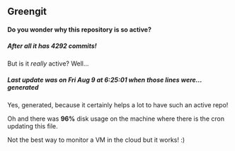 ## Greengit

#### Do you wonder why this repository is so active?

##### After all it has 4292 commits!

But is it *really* active? Well...

##### Last update was on Fri Aug 9 at 6:25:01 when those lines were... generated

Yes, generated, because it certainly helps a lot to have such an active repo!

Oh and there was **96%** disk usage on the machine
where there is the cron updating this file.

Not the best way to monitor a VM in the cloud but it works! :)
